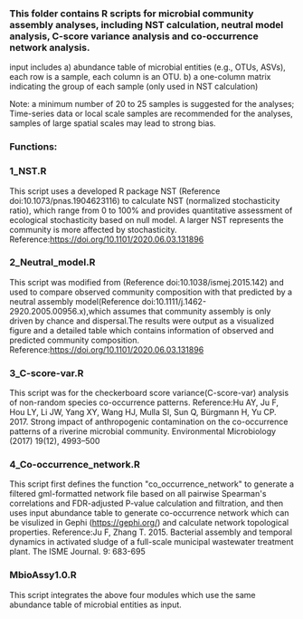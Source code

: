 ### This folder contains R scripts for microbial community assembly analyses, including NST calculation, neutral model analysis, C-score variance analysis and co-occurrence network analysis.
input includes a) abundance table of microbial entities (e.g., OTUs, ASVs), each row is a sample, each column is an OTU.
               b) a one-column matrix indicating the group of each sample (only used in NST calculation)

Note: a minimum number of 20 to 25 samples is suggested for the analyses;
      Time-series data or local scale samples are recommended for the analyses, samples of large spatial scales may lead to strong bias.

### Functions:
### 1_NST.R
This script uses a developed R package NST (Reference doi:10.1073/pnas.1904623116) to calculate NST (normalized stochasticity ratio), which range from 0 to 100% and provides quantitative assessment of ecological stochasticity based on null model. A larger NST represents the community is more affected by stochasticity.
Reference:https://doi.org/10.1101/2020.06.03.131896

### 2_Neutral_model.R
This script was modified from (Reference doi:10.1038/ismej.2015.142) and used to compare observed community composition with that predicted by a neutral assembly model(Reference doi:10.1111/j.1462-2920.2005.00956.x),which assumes that community assembly is only driven by chance and dispersal.The results were output as a visualized figure and a detailed table which contains information of observed and predicted community composition.
Reference:https://doi.org/10.1101/2020.06.03.131896

### 3_C-score-var.R
This script was for the checkerboard score variance(C-score-var) analysis of non-random species co-occurrence patterns.
Reference:Hu AY, Ju F, Hou LY, Li JW, Yang XY, Wang HJ, Mulla SI, Sun Q, Bürgmann H, Yu CP. 2017. Strong impact of anthropogenic contamination on the co-occurrence patterns of a riverine microbial community. Environmental Microbiology (2017) 19(12), 4993–500

### 4_Co-occurrence_network.R
This script first defines the function "co_occurrence_network" to generate a filtered gml-formatted network file based on all pairwise Spearman's correlations and FDR-adjusted P-value calculation and filtration, and then uses input abundance table to generate co-occurrence network which can be visulized in Gephi (https://gephi.org/) and calculate network topological properties.
Reference:Ju F, Zhang T. 2015. Bacterial assembly and temporal dynamics in activated sludge of a full-scale municipal wastewater treatment plant. The ISME Journal. 9: 683-695

### MbioAssy1.0.R
This script integrates the above four modules which use the same abundance table of microbial entities as input.